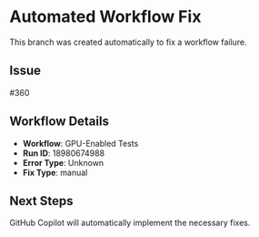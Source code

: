 # Automated Workflow Fix

This branch was created automatically to fix a workflow failure.

## Issue

#360

## Workflow Details

- **Workflow**: GPU-Enabled Tests
- **Run ID**: 18980674988
- **Error Type**: Unknown
- **Fix Type**: manual

## Next Steps

GitHub Copilot will automatically implement the necessary fixes.
